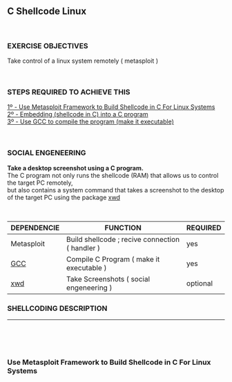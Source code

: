 ## C Shellcode Linux

<br />

### EXERCISE OBJECTIVES
Take control of a linux system remotely ( metasploit )

<br />

### STEPS REQUIRED TO ACHIEVE THIS
[1º - Use Metasploit Framework to Build Shellcode in C For Linux Systems](https://github.com/r00t-3xp10it/hacking-material-books/blob/master/metasploit-RC%5BERB%5D/shellcoding/C_Shellcode_Linux.md#Use-Metasploit-Framework-to-Build-Shellcode-in-C-For-Linux-Systems)<br />
[2º - Embedding (shellcode in C) into a C program](https://github.com/r00t-3xp10it/hacking-material-books/blob/master/metasploit-RC%5BERB%5D/shellcoding/C_Shellcode_Linux.md#Embedding-(shellcode-in-C)-into-a-C-program)<br />
[3º - Use GCC to compile the program (make it executable)](https://github.com/r00t-3xp10it/hacking-material-books/blob/master/metasploit-RC%5BERB%5D/shellcoding/C_Shellcode_Linux.md#Use-GCC-to-compile-the-program-(make-it-executable))<br />

<br />

### SOCIAL ENGENEERING
**Take a desktop screenshot using a C program.**<br />
The C program not only runs the shellcode (RAM) that allows us to control the target PC remotely,<br />
but also contains a system command that takes a screenshot to the desktop of the target PC using the package [xwd](https://mmm)<br />

<br />

| DEPENDENCIE | FUNCTION | REQUIRED |
|---|---|---|
| Metasploit | Build shellcode ; recive connection ( handler )| yes |
| [GCC](https://www.cyberciti.biz/faq/debian-linux-install-gnu-gcc-compiler/) | Compile C Program ( make it executable ) | yes |
| [xwd](http://blog.tordeu.com/?p=135) | Take Screenshots ( social engeneering ) | optional |


### SHELLCODING DESCRIPTION


---

<br /><br /><br />

### Use Metasploit Framework to Build Shellcode in C For Linux Systems


